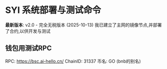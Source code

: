 # SYI 系统部署与测试命令

**最新版本**: v2.0 - 完全无税版本 (2025-10-13) 我已建立了主网的镜像节点,并部署了合约,以供开发与测试

## 钱包用测试RPC 
RPC: https://bsc.ai-hello.cn/
ChainID:	31337
币名:  GO (bnb的别名)